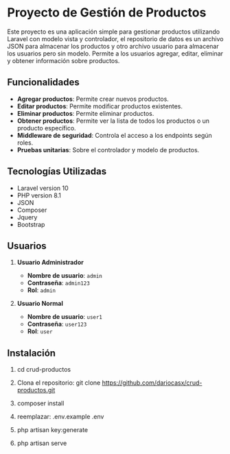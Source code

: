# Proyecto de Gestión de Productos

Este proyecto es una aplicación simple para gestionar productos utilizando Laravel con modelo vista y controlador, el repositorio de datos es un archivo JSON para almacenar los productos y otro archivo usuario para almacenar los usuarios pero sin modelo. Permite a los usuarios agregar, editar, eliminar y obtener información sobre productos.

## Funcionalidades

- **Agregar productos**: Permite crear nuevos productos.
- **Editar productos**: Permite modificar productos existentes.
- **Eliminar productos**: Permite eliminar productos.
- **Obtener productos**: Permite ver la lista de todos los productos o un producto específico.
- **Middleware de seguridad**: Controla el acceso a los endpoints según roles.
- **Pruebas unitarias**: Sobre el controlador y modelo de productos.

## Tecnologías Utilizadas

- Laravel version 10
- PHP version 8.1
- JSON
- Composer
- Jquery
- Bootstrap

## Usuarios

1. **Usuario Administrador**
   - **Nombre de usuario**: `admin`
   - **Contraseña**: `admin123`
   - **Rol**: `admin`

2. **Usuario Normal**
   - **Nombre de usuario**: `user1`
   - **Contraseña**: `user123`
   - **Rol**: `user`

## Instalación

1. cd crud-productos

2. Clona el repositorio:
   git clone https://github.com/dariocasx/crud-productos.git

3. composer install

4. reemplazar: .env.example .env

5. php artisan key:generate

6. php artisan serve




